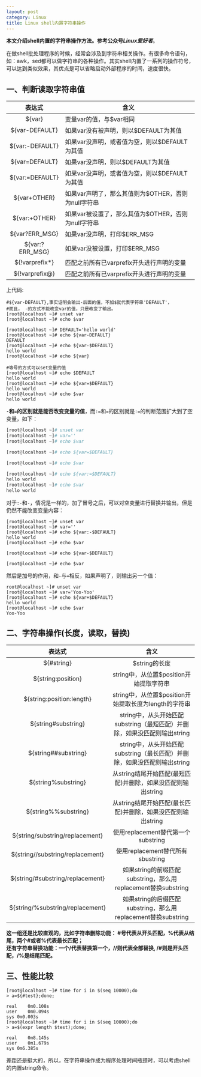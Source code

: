```yaml
---
layout: post
category: Linux
title: Linux shell内置字符串操作
---
```


**本文介绍shell内置的字符串操作方法。参考公众号*Linux爱好者***。  
  
在做shell批处理程序的时候，经常会涉及到字符串相关操作。有很多命令语句，如：awk，sed都可以做字符串的各种操作。其实shell内置了一系列的操作符号，可以达到类似效果，其优点是可以省略启动外部程序的时间，速度很快。  
## 一、判断读取字符串值

表达式|含义  
:---:|---  
${var}|变量var的值，与$var相同  
${var-DEFAULT}|如果var没有被声明，则以$DEFAULT为其值  
${var:-DEFAULT}|如果var没声明，或者值为空，则以$DEFAULT为其值  
${var=DEFAULT}|如果var没声明，则以$DEFAULT为其值  
${var:=DEFAULT}|如果var没声明，或者值为空，则以$DEFAULT为其值  
${var+OTHER}|如果var声明了，那么其值则为$OTHER，否则为null字符串  
${var:+OTHER}|如果var被设置了，那么其值为$OTHER，否则为null字符串  
${var?ERR_MSG}|如果var没声明，打印$ERR_MSG  
${var:?ERR_MSG}|如果var没被设置，打印$ERR_MSG  
${!varprefix*}|匹配之前所有已varprefix开头进行声明的变量  
${!varprefix@}|匹配之前所有已varprefix开头进行声明的变量  

上代码:  
```shell
#${var-DEFAULT},事实证明会输出-后面的值，不加$就代表字符串'DEFAULT'，
#而且， -的方式不能改变var的值，只是改变了输出。
[root@localhost ~]# unset var
[root@localhost ~]# echo $var

[root@localhost ~]# DEFAULT='hello world'
[root@localhost ~]# echo ${var-DEFAULT}
DEFAULT
[root@localhost ~]# echo ${var-$DEFAULT}
hello world
[root@localhost ~]# echo ${var}
```
```shell
#等号的方式可以set变量的值
[root@localhost ~]# echo $DEFAULT
hello world
[root@localhost ~]# echo ${var=$DEFAULT}
hello world
[root@localhost ~]# echo $var
hello world
```
**`-`和`=`的区别就是能否改变变量的值**，而`:=`和`=`的区别就是`:=`的判断范围扩大到了空变量，如下：
```python
[root@localhost ~]# unset var
[root@localhost ~]# var=''
[root@localhost ~]# echo $var

[root@localhost ~]# echo ${var=$DEFAULT}

[root@localhost ~]# echo $var

[root@localhost ~]# echo ${var:=$DEFAULT}
hello world
[root@localhost ~]# echo $var
hello world
```
对于`:-`和`-`，情况是一样的，加了冒号之后，可以对空变量进行替换并输出，但是仍然不能改变变量内容：
```shell
[root@localhost ~]# unset var
[root@localhost ~]# var=''
[root@localhost ~]# echo ${var:-$DEFAULT}
hello world
[root@localhost ~]# echo $var

[root@localhost ~]# echo ${var-$DEFAULT}

[root@localhost ~]# echo $var

```
然后是加号的作用，和`-`与`=`相反，如果声明了，则输出另一个值：  
```shell
root@localhost ~]# unset var
[root@localhost ~]# var='Yoo-Yoo'
[root@localhost ~]# echo ${var+$DEFAULT}
hello world
[root@localhost ~]# echo $var
Yoo-Yoo
```

## 二、字符串操作(长度，读取，替换)

表达式|含义  
:---:|:---:  
${#string}|$string的长度  
${string:position}|string中，从位置$position开始提取字符串  
${string:position:length}|string中，从位置$position开始提取长度为length的字符串  
${string#substring}|string中，从头开始匹配substring（最短匹配）并删除，如果没匹配则输出string  
${string##substring}|string中，从头开始匹配substring（最长匹配）并删除，如果没匹配则输出string  
${string%substring}|从string结尾开始匹配(最短匹配)并删除，如果没匹配则输出string  
${string%%substring}|从string结尾开始匹配(最长匹配)并删除，如果没匹配则输出string  
${string/substring/replacement}|使用replacement替代第一个substring  
${string//substring/replacement}|使用replacement替代所有sbustring   
${string/#substring/replacement}|如果string的前缀匹配substring，那么用replacement替换substring  
${string/%substring/replacement}|如果string的后缀匹配substring，那么用replacement替换substring  

**这一组还是比较直观的，比如字符串删除功能： #号代表从开头匹配，%代表从结尾，两个#或者%代表最长匹配；**      
**还有字符串替换功能：一个/代表替换第一个，//则代表全部替换, /#则是开头匹配，/%是结尾匹配。**     


## 三、性能比较
```shell
[root@localhost ~]# time for i in $(seq 10000);do
> a=${#test};done;

real	0m0.108s
user	0m0.094s
sys	0m0.003s
[root@localhost ~]# time for i in $(seq 10000);do
> a=$(expr length $test);done;

real	0m8.145s
user	0m1.679s
sys	0m6.385s
```
差距还是挺大的，所以，在字符串操作成为程序处理时间瓶颈时，可以考虑shell的内置string命令。
